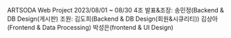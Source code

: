 ARTSODA Web Project
2023/08/01 ~ 08/30
4조 발표&조장: 송민정(Backend & DB Design(게시판)
         조원: 김도희(Backend & DB Design(회원&시큐리티))
               김상아(Frontend & Data Processing)
               박성은(frontend & UI Design) 
